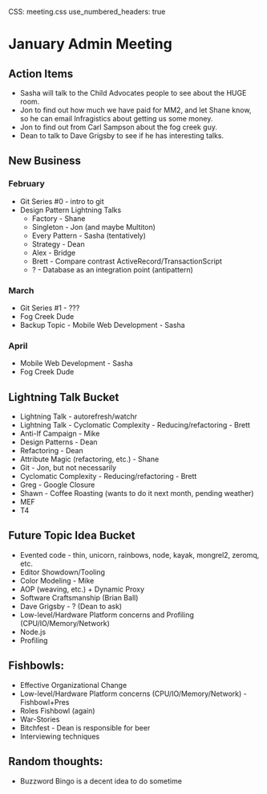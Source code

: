 CSS: meeting.css
use_numbered_headers: true

# January Admin Meeting

## Action Items
* Sasha will talk to the Child Advocates people to see about the HUGE room.
* Jon to find out how much we have paid for MM2, and let Shane know, so he can email Infragistics about getting us some money.
* Jon to find out from Carl Sampson about the fog creek guy.
* Dean to talk to Dave Grigsby to see if he has interesting talks.

## New Business

### February
* Git Series #0 - intro to git
* Design Pattern Lightning Talks
    - Factory - Shane
    - Singleton - Jon (and maybe Multiton)
    - Every Pattern - Sasha (tentatively)
    - Strategy - Dean
    - Alex - Bridge
    - Brett - Compare contrast ActiveRecord/TransactionScript
    - ? - Database as an integration point (antipattern)

### March
* Git Series #1 - ???
* Fog Creek Dude
* Backup Topic - Mobile Web Development - Sasha

### April
* Mobile Web Development - Sasha
* Fog Creek Dude

## Lightning Talk Bucket
* Lightning Talk - autorefresh/watchr
* Lightning Talk - Cyclomatic Complexity - Reducing/refactoring - Brett
* Anti-If Campaign - Mike
* Design Patterns - Dean
* Refactoring - Dean
* Attribute Magic (refactoring, etc.) - Shane
* Git - Jon, but not necessarily
* Cyclomatic Complexity - Reducing/refactoring - Brett
* Greg - Google Closure
* Shawn - Coffee Roasting (wants to do it next month, pending weather)
* MEF
* T4

## Future Topic Idea Bucket
* Evented code - thin, unicorn, rainbows, node, kayak, mongrel2, zeromq, etc.
* Editor Showdown/Tooling
* Color Modeling - Mike
* AOP (weaving, etc.) + Dynamic Proxy
* Software Craftsmanship (Brian Ball)
* Dave Grigsby - ? (Dean to ask)
* Low-level/Hardware Platform concerns and Profiling (CPU/IO/Memory/Network)
* Node.js
* Profiling 

## Fishbowls:
* Effective Organizational Change
* Low-level/Hardware Platform concerns (CPU/IO/Memory/Network) - Fishbowl+Pres
* Roles Fishbowl (again)
* War-Stories
* Bitchfest - Dean is responsible for beer
* Interviewing techniques

## Random thoughts:
* Buzzword Bingo is a decent idea to do sometime
